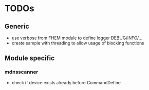 # TODOs

## Generic
 - use verbose from FHEM module to define logger DEBUG/INFO/...
 - create sample with threading to allow usage of blocking functions

## Module specific
### mdnsscanner
 - check if device exists already before CommandDefine

